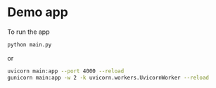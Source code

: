 # Demo app

To run the app

```bash
python main.py
```

or 

```bash
uvicorn main:app --port 4000 --reload
gunicorn main:app -w 2 -k uvicorn.workers.UvicornWorker --reload
```
